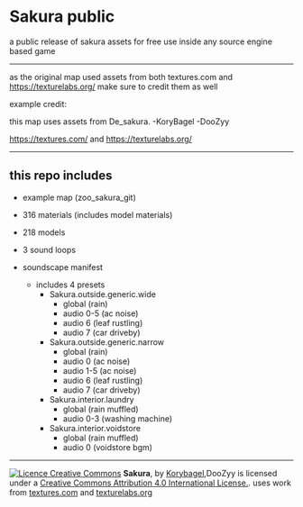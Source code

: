 # Sakura public 
 a public release of sakura assets for free use inside any source engine based game

---

as the original map used assets from both textures.com and  https://texturelabs.org/ make sure to credit them as well

example credit:

this map uses assets from De_sakura.
-KoryBagel
-DooZyy

https://textures.com/ and https://texturelabs.org/

---

## this repo includes

- example map (zoo_sakura_git)
-  316 materials (includes model materials)
-  218 models
-  3 sound loops

-  soundscape manifest
    - includes 4 presets 
        -   Sakura.outside.generic.wide
            -   global (rain)
            -   audio 0-5 (ac noise)
            -   audio 6 (leaf rustling)
            -   audio 7 (car driveby)
        -   Sakura.outside.generic.narrow
            -   global (rain)
            -   audio 0 (ac noise)
            -   audio 1-5 (ac noise)
            -   audio 6 (leaf rustling)
            -   audio 7 (car driveby)
        -   Sakura.interior.laundry
            -   global (rain muffled)
            -   audio 0-3 (washing machine)
        -   Sakura.interior.voidstore
            -   global (rain muffled)
            -   audio 0 (voidstore bgm)

---

[![Licence Creative Commons](https://i.creativecommons.org/l/by/4.0/88x31.png)](http://creativecommons.org/licenses/by/4.0/)
**Sakura**, by  [Korybagel](https://www.korybagel.art),DooZyy is licensed under a [Creative Commons Attribution 4.0 International License.](http://creativecommons.org/licenses/by/4.0/).
uses work from [textures.com](https://www.textures.com) and [texturelabs.org](https://www.texturelabs.org)
